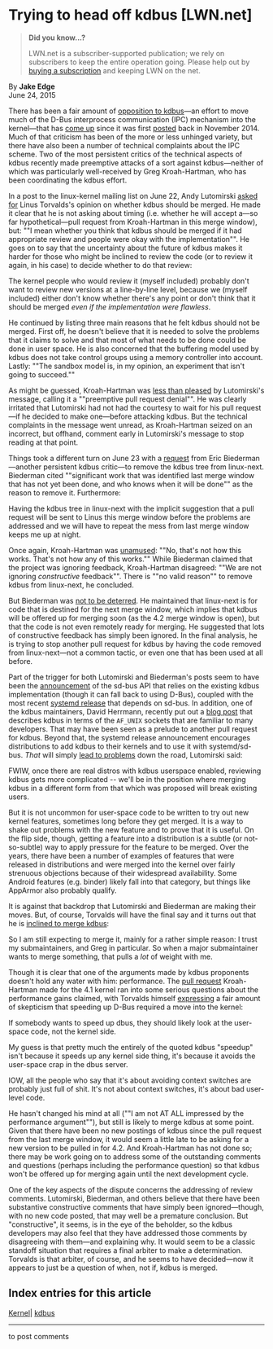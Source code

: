 # Trying to head off kdbus [LWN.net]

> **Did you know...?**
> 
> LWN.net is a subscriber-supported publication; we rely on subscribers to keep the entire operation going. Please help out by [buying a subscription](/Promo/nst-nag4/subscribe) and keeping LWN on the net. 

By **Jake Edge**  
June 24, 2015 

There has been a fair amount of [opposition to kdbus](/Articles/640357/)—an effort to move much of the D-Bus interprocess communication (IPC) mechanism into the kernel—that has [come up](/Articles/641275/) since it was first [posted](/Articles/619068/) back in November 2014. Much of that criticism has been of the more or less unhinged variety, but there have also been a number of technical complaints about the IPC scheme. Two of the most persistent critics of the technical aspects of kdbus recently made preemptive attacks of a sort against kdbus—neither of which was particularly well-received by Greg Kroah-Hartman, who has been coordinating the kdbus effort. 

In a post to the linux-kernel mailing list on June 22, Andy Lutomirski [asked for](/Articles/649112/) Linus Torvalds's opinion on whether kdbus should be merged. He made it clear that he is not asking about timing (i.e. whether he will accept a—so far hypothetical—pull request from Kroah-Hartman in this merge window), but: ""I mean whether you think that kdbus should be merged if it had appropriate review and people were okay with the implementation"". He goes on to say that the uncertainty about the future of kdbus makes it harder for those who might be inclined to review the code (or to review it again, in his case) to decide whether to do that review: 

The kernel people who would review it (myself included) probably don't want to review new versions at a line-by-line level, because we (myself included) either don't know whether there's any point or don't think that it should be merged *even if the implementation were flawless*. 

He continued by listing three main reasons that he felt kdbus should not be merged. First off, he doesn't believe that it is needed to solve the problems that it claims to solve and that most of what needs to be done could be done in user space. He is also concerned that the buffering model used by kdbus does not take control groups using a memory controller into account. Lastly: ""The sandbox model is, in my opinion, an experiment that isn't going to succeed."" 

As might be guessed, Kroah-Hartman was [less than pleased](/Articles/649130/) by Lutomirski's message, calling it a ""preemptive pull request denial"". He was clearly irritated that Lutomirski had not had the courtesy to wait for his pull request—if he decided to make one—before attacking kdbus. But the technical complaints in the message went unread, as Kroah-Hartman seized on an incorrect, but offhand, comment early in Lutomirski's message to stop reading at that point. 

Things took a different turn on June 23 with a [request](/Articles/649133/) from Eric Biederman—another persistent kdbus critic—to remove the kdbus tree from linux-next. Biederman cited ""significant work that was identified last merge window that has not yet been done, and who knows when it will be done"" as the reason to remove it. Furthermore: 

Having the kdbus tree in linux-next with the implicit suggestion that a pull request will be sent to Linus this merge window before the problems are addressed and we will have to repeat the mess from last merge window keeps me up at night. 

Once again, Kroah-Hartman was [unamused](/Articles/649134/): ""No, that's not how this works. That's not how any of this works."" While Biederman claimed that the project was ignoring feedback, Kroah-Hartman disagreed: ""We are not ignoring _constructive_ feedback"". There is ""no valid reason"" to remove kdbus from linux-next, he concluded. 

But Biederman was [not to be deterred](/Articles/649152/). He maintained that linux-next is for code that is destined for the next merge window, which implies that kdbus will be offered up for merging soon (as the 4.2 merge window is open), but that the code is not even remotely ready for merging. He suggested that lots of constructive feedback has simply been ignored. In the final analysis, he is trying to stop another pull request for kdbus by having the code removed from linux-next—not a common tactic, or even one that has been used at all before. 

Part of the trigger for both Lutomirski and Biederman's posts seem to have been the [announcement](http://0pointer.net/blog/the-new-sd-bus-api-of-systemd.html) of the sd-bus API that relies on the existing kdbus implementation (though it can fall back to using D-Bus), coupled with the most recent [systemd release](http://lists.freedesktop.org/archives/systemd-devel/2015-June/033170.html) that depends on sd-bus. In addition, one of the kdbus maintainers, David Herrmann, recently put out a [blog post](https://dvdhrm.wordpress.com/2015/06/20/from-af_unix-to-kdbus/) that describes kdbus in terms of the `AF_UNIX` sockets that are familiar to many developers. That may have been seen as a prelude to another pull request for kdbus. Beyond that, the systemd release announcement encourages distributions to add kdbus to their kernels and to use it with systemd/sd-bus. _That_ will simply [lead to problems](/Articles/649154/) down the road, Lutomirski said: 

FWIW, once there are real distros with kdbus userspace enabled, reviewing kdbus gets more complicated -- we'll be in the position where merging kdbus in a different form from that which was proposed will break existing users. 

But it is not uncommon for user-space code to be written to try out new kernel features, sometimes long before they get merged. It is a way to shake out problems with the new feature and to prove that it is useful. On the flip side, though, getting a feature into a distribution is a subtle (or not-so-subtle) way to apply pressure for the feature to be merged. Over the years, there have been a number of examples of features that were released in distributions and were merged into the kernel over fairly strenuous objections because of their widespread availability. Some Android features (e.g. binder) likely fall into that category, but things like AppArmor also probably qualify. 

It is against that backdrop that Lutomirski and Biederman are making their moves. But, of course, Torvalds will have the final say and it turns out that he is [inclined to merge kdbus](/Articles/649157/): 

So I am still expecting to merge it, mainly for a rather simple reason: I trust my submaintainers, and Greg in particular. So when a major submaintainer wants to merge something, that pulls a *lot* of weight with me. 

Though it is clear that one of the arguments made by kdbus proponents doesn't hold any water with him: performance. The [pull request](/Articles/640360/) Kroah-Hartman made for the 4.1 kernel ran into some serious questions about the performance gains claimed, with Torvalds himself [expressing](http://thread.gmane.org/gmane.linux.kernel/1930358/focus=1939166) a fair amount of skepticism that speeding up D-Bus required a move into the kernel: 

If somebody wants to speed up dbus, they should likely look at the user-space code, not the kernel side. 

My guess is that pretty much the entirely of the quoted kdbus "speedup" isn't because it speeds up any kernel side thing, it's because it avoids the user-space crap in the dbus server. 

IOW, all the people who say that it's about avoiding context switches are probably just full of shit. It's not about context switches, it's about bad user-level code. 

He hasn't changed his mind at all (""I am not AT ALL impressed by the performance argument""), but still is likely to merge kdbus at some point. Given that there have been no new postings of kdbus since the pull request from the last merge window, it would seem a little late to be asking for a new version to be pulled in for 4.2. And Kroah-Hartman has not done so; there may be work going on to address some of the outstanding comments and questions (perhaps including the performance question) so that kdbus won't be offered up for merging again until the next development cycle. 

One of the key aspects of the dispute concerns the addressing of review comments. Lutomirski, Biederman, and others believe that there have been substantive constructive comments that have simply been ignored—though, with no new code posted, that may well be a premature conclusion. But "constructive", it seems, is in the eye of the beholder, so the kdbus developers may also feel that they have addressed those comments by disagreeing with them—and explaining why. It would seem to be a classic standoff situation that requires a final arbiter to make a determination. Torvalds is that arbiter, of course, and he seems to have decided—now it appears to just be a question of when, not if, kdbus is merged. 

  
Index entries for this article  
---  
[Kernel](/Kernel/Index)| [kdbus](/Kernel/Index#kdbus)  
  


* * *

to post comments 
